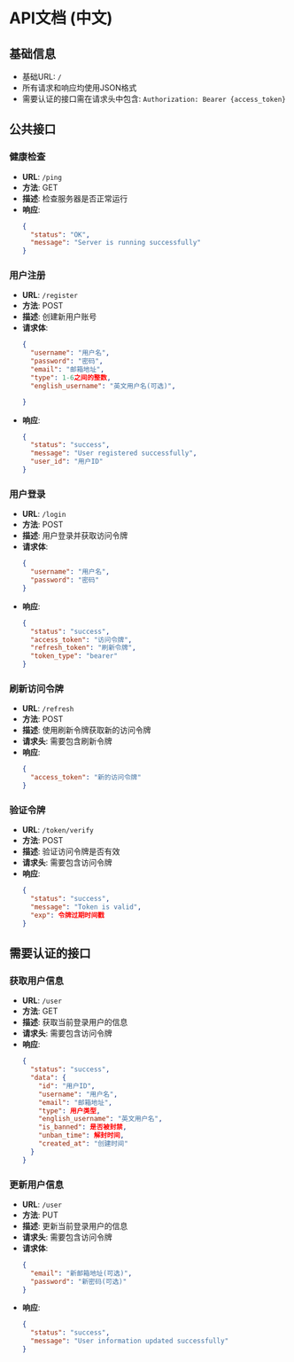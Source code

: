 # API文档 (中文)

## 基础信息
- 基础URL: `/`
- 所有请求和响应均使用JSON格式
- 需要认证的接口需在请求头中包含: `Authorization: Bearer {access_token}`

## 公共接口

### 健康检查
- **URL**: `/ping`
- **方法**: GET
- **描述**: 检查服务器是否正常运行
- **响应**: 
  ```json
  {
    "status": "OK",
    "message": "Server is running successfully"
  }
  ```

### 用户注册
- **URL**: `/register`
- **方法**: POST
- **描述**: 创建新用户账号
- **请求体**: 
  ```json
  {
    "username": "用户名",
    "password": "密码",
    "email": "邮箱地址",
    "type": 1-6之间的整数,
    "english_username": "英文用户名(可选)",

  }
  ```
- **响应**: 
  ```json
  {
    "status": "success",
    "message": "User registered successfully",
    "user_id": "用户ID"
  }
  ```

### 用户登录
- **URL**: `/login`
- **方法**: POST
- **描述**: 用户登录并获取访问令牌
- **请求体**: 
  ```json
  {
    "username": "用户名",
    "password": "密码"
  }
  ```
- **响应**: 
  ```json
  {
    "status": "success",
    "access_token": "访问令牌",
    "refresh_token": "刷新令牌",
    "token_type": "bearer"
  }
  ```

### 刷新访问令牌
- **URL**: `/refresh`
- **方法**: POST
- **描述**: 使用刷新令牌获取新的访问令牌
- **请求头**: 需要包含刷新令牌
- **响应**: 
  ```json
  {
    "access_token": "新的访问令牌"
  }
  ```

### 验证令牌
- **URL**: `/token/verify`
- **方法**: POST
- **描述**: 验证访问令牌是否有效
- **请求头**: 需要包含访问令牌
- **响应**: 
  ```json
  {
    "status": "success",
    "message": "Token is valid",
    "exp": 令牌过期时间戳
  }
  ```

## 需要认证的接口

### 获取用户信息
- **URL**: `/user`
- **方法**: GET
- **描述**: 获取当前登录用户的信息
- **请求头**: 需要包含访问令牌
- **响应**: 
  ```json
  {
    "status": "success",
    "data": {
      "id": "用户ID",
      "username": "用户名",
      "email": "邮箱地址",
      "type": 用户类型,
      "english_username": "英文用户名",
      "is_banned": 是否被封禁,
      "unban_time": 解封时间,
      "created_at": "创建时间"
    }
  }
  ```

### 更新用户信息
- **URL**: `/user`
- **方法**: PUT
- **描述**: 更新当前登录用户的信息
- **请求头**: 需要包含访问令牌
- **请求体**: 
  ```json
  {
    "email": "新邮箱地址(可选)",
    "password": "新密码(可选)"
  }
  ```
- **响应**: 
  ```json
  {
    "status": "success",
    "message": "User information updated successfully"
  }
  ```